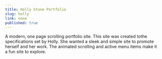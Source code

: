 ```yaml
---
title: Holly Stone Portfolio
slug: holly
link: none
published: true
---
```


A modern, one page scrolling portfolio site.
This site was created tothe specifications set by Holly. She wanted a sleek and simple site to promote herself and her work. The animated scrolling and active menu items make it a fun site to explore.